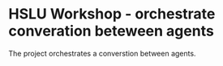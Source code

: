 # HSLU Workshop - orchestrate converation beteween agents

The project orchestrates a converstion between agents.